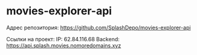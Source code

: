 # movies-explorer-api

Адрес репозитория: https://github.com/SplashDepo/movies-explorer-api

Ссылки на проект:
IP: 62.84.116.68
Backend: https://api.splash.movies.nomoredomains.xyz
